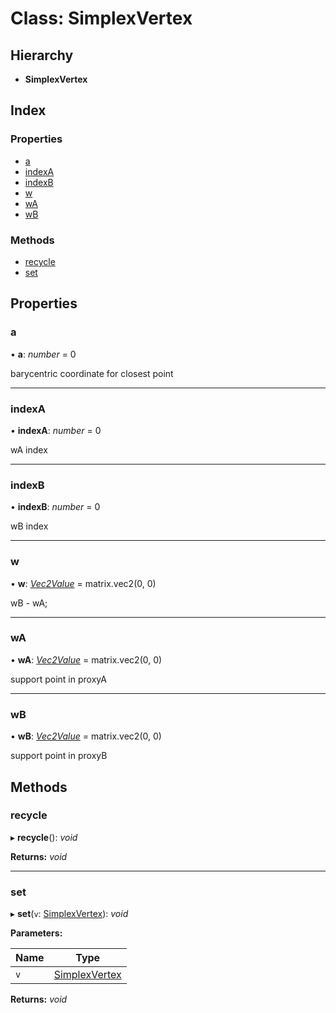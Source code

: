 
# Class: SimplexVertex

## Hierarchy

* **SimplexVertex**

## Index

### Properties

* [a](/api/classes/simplexvertex#a)
* [indexA](/api/classes/simplexvertex#indexa)
* [indexB](/api/classes/simplexvertex#indexb)
* [w](/api/classes/simplexvertex#w)
* [wA](/api/classes/simplexvertex#wa)
* [wB](/api/classes/simplexvertex#wb)

### Methods

* [recycle](/api/classes/simplexvertex#recycle)
* [set](/api/classes/simplexvertex#set)

## Properties

###  a

• **a**: *number* = 0

barycentric coordinate for closest point

___

###  indexA

• **indexA**: *number* = 0

wA index

___

###  indexB

• **indexB**: *number* = 0

wB index

___

###  w

• **w**: *[Vec2Value](/api/interfaces/vec2value)* = matrix.vec2(0, 0)

wB - wA;

___

###  wA

• **wA**: *[Vec2Value](/api/interfaces/vec2value)* = matrix.vec2(0, 0)

support point in proxyA

___

###  wB

• **wB**: *[Vec2Value](/api/interfaces/vec2value)* = matrix.vec2(0, 0)

support point in proxyB

## Methods

###  recycle

▸ **recycle**(): *void*

**Returns:** *void*

___

###  set

▸ **set**(`v`: [SimplexVertex](/api/classes/simplexvertex)): *void*

**Parameters:**

Name | Type |
------ | ------ |
`v` | [SimplexVertex](/api/classes/simplexvertex) |

**Returns:** *void*
